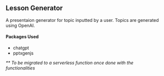 ## Lesson Generator
A presentaion generator for topic inputted by a user. Topics are generated using OpenAI.

#### Packages Used
* chatgpt
* pptxgenjs

_** To be migrated to a serverless function once done with the functionalities_